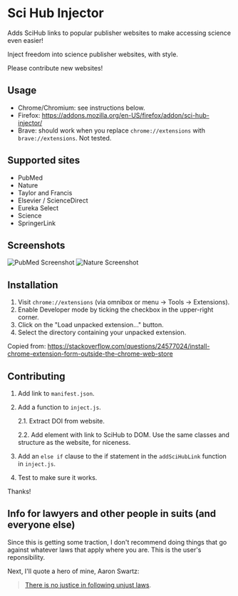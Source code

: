 # Sci Hub Injector

Adds SciHub links to popular publisher websites to make accessing science even easier!

Inject freedom into science publisher websites, with style.

Please contribute new websites!

## Usage

* Chrome/Chromium: see instructions below.
* Firefox: https://addons.mozilla.org/en-US/firefox/addon/sci-hub-injector/
* Brave: should work when you replace `chrome://extensions` with `brave://extensions`. Not tested.

## Supported sites

- PubMed
- Nature
- Taylor and Francis
- Elsevier / ScienceDirect
- Eureka Select
- Science
- SpringerLink

## Screenshots

![PubMed Screenshot](.github/pubmed.png)
![Nature Screenshot](.github/nature.png)

## Installation

1. Visit `chrome://extensions` (via omnibox or menu -> Tools -> Extensions).
2. Enable Developer mode by ticking the checkbox in the upper-right corner.
3. Click on the "Load unpacked extension..." button.
4. Select the directory containing your unpacked extension.

Copied from:
https://stackoverflow.com/questions/24577024/install-chrome-extension-form-outside-the-chrome-web-store

## Contributing

1. Add link to `manifest.json`.
2. Add a function to `inject.js`.

   2.1. Extract DOI from website.

   2.2. Add element with link to SciHub to DOM. Use the same classes and structure as the website, for niceness.

3. Add an `else if` clause to the if statement in the `addSciHubLink` function in `inject.js`.
4. Test to make sure it works.

Thanks!

## Info for lawyers and other people in suits (and everyone else)

Since this is getting some traction, I don't recommend doing things that go against whatever laws that apply where you are. This is the user's reponsibility.

Next, I'll quote a hero of mine, Aaron Swartz:

> [There is no justice in following unjust laws](https://openaccessmanifesto.wordpress.com).
